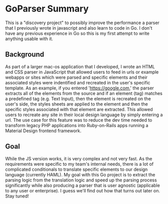 # GoParser Summary

This is a "discovery project" to possibly improve the performance a parser that I previously wrote in javascript and also learn to code in Go. I don't have any previous experience in Go so this is my first attempt to write anything usable with it.

## Background

As part of a larger mac-os application that I developed, I wrote an HTML and CSS parser in JavaScript that allowed users to feed in urls or example webapps or sites which were parsed and specific elements and their associated styles were indentified and recreated in the user's specific template. As an example, if you entered 'https://google.com,' the parser extracts all of the elements from the source and if an element (tag) matches a predefined tag (e.g. Text Input), then the element is recreated on the user's side, the styles sheets are applied to the element and then the specific styles associated with that element are extracted. This allowed users to recreate any site in their local design language by simply entering a url. The use case for this feature was to reduce the dev time needed to transform legacy PHP applications into Ruby-on-Rails apps running a Material Design frontend framework. 

## Goal
While the JS version works, it is very complex and not very fast. As the requirements were specific to my team's internal needs, there is a lot of complicated conditionals to translate specific elements to our design language (currently HAML). My goal with this Go project is to extract the parsing logic from the translation logic and speed up the parsing process significantly while also producing a parser that is user agnostic (applicable to any user or enterprise). I guess we'll find out how that turns out later on. Stay tuned! 